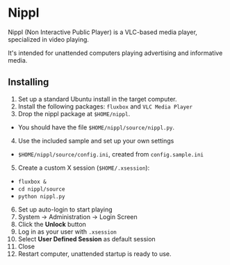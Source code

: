 # Nippl

Nippl (Non Interactive Public Player) is a VLC-based media player, specialized in video playing.

It's intended for unattended computers playing advertising and informative media.

## Installing

1. Set up a standard Ubuntu install in the target computer.
2. Install the following packages: `fluxbox` and `VLC Media Player`
3. Drop the nippl package at `$HOME/nippl`.
  - You should have the file `$HOME/nippl/source/nippl.py`.
4. Use the included sample and set up your own settings
  - `$HOME/nippl/source/config.ini`, created from `config.sample.ini`
5. Create a custom X session (`$HOME/.xsession`):
  - `fluxbox &`
  - `cd nippl/source`
  - `python nippl.py`
6. Set up auto-login to start playing
  1. System -> Administration -> Login Screen
  2. Click the **Unlock** button
  3. Log in as your user with `.xsession`
  4. Select **User Defined Session** as default session
  5. Close
7. Restart computer, unattended startup is ready to use.
